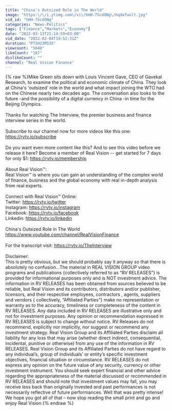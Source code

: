 ```yaml
---
title: "China's Outsized Role in The World"
image: "https:\/\/i.ytimg.com\/vi\/hHH-7ScdONg\/hqdefault.jpg"
vid_id: "hHH-7ScdONg"
categories: "News-Politics"
tags: ["Finance","Markets","Economy"]
date: "2022-03-13T21:14:59+03:00"
vid_date: "2022-02-04T19:52:31Z"
duration: "PT1H23M53S"
viewcount: "5048"
likeCount: "187"
dislikeCount: ""
channel: "Real Vision Finance"
---
```

{% raw %}Mike Green sits down with Louis Vincent Gave, CEO of Gavekal Research, to examine the political and economic climate of China. They look at China's 'outsized' role in the world and what impact joining the WTO had on the Chinese nearly two decades ago. The conversation also looks to the future -and the possibility of a digital currency in China -in time for the Beijing Olympics.<br /><br />Thanks for watching The Interview, the premier business and finance interview series in the world. <br /><br />Subscribe to our channel now for more videos like this one: <a rel="nofollow" target="blank" href="https://rvtv.io/subscribe">https://rvtv.io/subscribe</a><br /><br />Do you want even more content like this? And to see this video before we release it here? Become a member of Real Vision -- get started for 7 days for only $1: <a rel="nofollow" target="blank" href="https://rvtv.io/membership">https://rvtv.io/membership</a><br /><br />About Real Vision™:<br />Real Vision™ is where you can gain an understanding of the complex world of finance, business and the global economy with real in-depth analysis from real experts. <br /><br />Connect with Real Vision™ Online:<br />Twitter: <a rel="nofollow" target="blank" href="https://rvtv.io/twitter">https://rvtv.io/twitter</a><br />Instagram: <a rel="nofollow" target="blank" href="https://rvtv.io/instagram">https://rvtv.io/instagram</a><br />Facebook: <a rel="nofollow" target="blank" href="https://rvtv.io/facebook">https://rvtv.io/facebook</a><br />Linkedin: <a rel="nofollow" target="blank" href="https://rvtv.io/linkedin">https://rvtv.io/linkedin</a> <br /><br />China's Outsized Role in The World<br /><a rel="nofollow" target="blank" href="https://www.youtube.com/channel/RealVisionFinance">https://www.youtube.com/channel/RealVisionFinance</a><br /><br />For the transcript visit: <a rel="nofollow" target="blank" href="https://rvtv.io/TheInterview">https://rvtv.io/TheInterview</a><br /><br />Disclaimer:<br />This is pretty obvious, but we should probably say it anyway so that there is absolutely no confusion…The material in REAL VISION GROUP video programs and publications {collectively referred to as “RV RELEASES”} is provided for informational purposes only and is NOT investment advice. The information in RV RELEASES has been obtained from sources believed to be reliable, but Real Vision and its contributors, distributors and/or publisher, licensors, and their respective employees, contractors , agents, suppliers and vendors { collectively, “Affiliated Parties”} make no representation or warranty as to the accuracy, timeliness or completeness of the content in RV RELEASES. Any data included in RV RELEASES are illustrative only and not for investment purposes. Any opinion or recommendation expressed in RV RELEASES is subject to change without notice. RV Releases do not recommend, explicitly nor implicitly, nor suggest or recommend any investment strategy. Real Vision Group and its Affiliated Parties disclaim all liability for any loss that may arise (whether direct indirect, consequential, incidental, punitive or otherwise) from any use of the information in RV RELEASES. Real Vision Group and its Affiliated Parties do not have regard to any individual’s, group of individuals’ or entity’s specific investment objectives, financial situation or circumstance. RV RELEASES do not express any opinion on the future value of any security, currency or other investment instrument. You should seek expert financial and other advice regarding the appropriateness of the material discussed or recommended in RV RELEASES and should note that investment values may fall, you may receive less back than originally invested and past performances is not necessarily reflective of future performances. Well that was pretty intense! We hope you got all of that – now stop reading the small print and go and enjoy Real Vision.{% endraw %}
